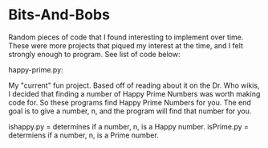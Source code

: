 # Bits-And-Bobs
Random pieces of code that I found interesting to implement over time. These were more projects that piqued my interest at the time, and I felt strongly enough to program. See list of code below:

happy-prime.py:

My "current" fun project. Based off of reading about it on the Dr. Who wikis, I decided that finding a number of Happy Prime Numbers was worth making code for. So these programs find Happy Prime Numbers for you. The end goal is to give a number, n, and the program will find that number for you.

ishappy.py = determines if a number, n, is a Happy number.
isPrime.py = determiens if a number, n, is a Prime number.
